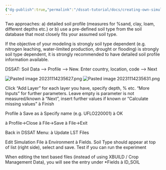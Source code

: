 ```yaml
---
{"dg-publish":true,"permalink":"/dssat-tutorial/docs/creating-own-simulation-in-dssat/data-import-and-management/import-soil-data/"}
---
```



Two approaches: 
a) detailed soil profile (measures for %sand, clay, loam, different depths etc.) or 
b) use a pre-defined soil type from the soil database that most closely fits your assumed soil type. 

If the objective of your modeling is strongly soil type dependent (e.g. nitrogen leaching, water-limited production, drought or flooding) is strongly soil type dependent, it is strongly recommended to have detailed soil profile information available. 

  
DSSAT: Soil Data --> Profile --> New. 
Enter country, location, code --> Next

![Pasted image 20231114235627.png](/img/user/Pasted%20image%2020231114235627.png)
![Pasted image 20231114235631.png](/img/user/Pasted%20image%2020231114235631.png)

Click “Add Layer” for each layer you have, specify depth, % etc. “More Inputs” for further parameters. Leave empty is parameter is not measured/known à “Next”, insert further values if known or “Calculate missing values” à Finish

Profile à Save as à Specify name (e.g. UFLO220001) à OK

à Profile->Close à File->Save à File->Exit

Back in DSSAT Menu: à Update LST Files

Edit Simulation File à Environment à Fields. Soil Type should appear at top of list (right side), select and save. Test if you can run the experiment

When editing the text based files (instead of using XBUILD / Crop Management Data), you will see the entry under *Fields à ID_SOIL